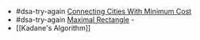 - #dsa-try-again [Connecting Cities With Minimum Cost](https://leetcode.com/problems/connecting-cities-with-minimum-cost/)
- #dsa-try-again [Maximal Rectangle](https://leetcode.com/problems/maximal-rectangle/) -
- [[Kadane's Algorithm]]